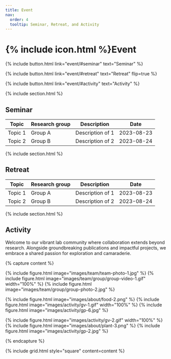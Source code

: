 ```yaml
---
title: Event
nav:
  order: 4
  tooltip: Seminar, Retreat, and Activity
---
```


# {% include icon.html %}Event

{%
  include button.html
  link="event/#seminar"
  text="Seminar"
%}

{%
  include button.html
  link="event/#retreat"
  text="Retreat"
  flip=true
%}

{%
  include button.html
  link="event/#activity"
  text="Activity"
%}

{%
  include section.html
%}

## Seminar

| Topic         | Research group | Description        | Date       |
| ------------- | -------------- | ------------------ | ---------- |
| Topic 1       | Group A        | Description of 1   | 2023-08-23 |
| Topic 2       | Group B        | Description of 2   | 2023-08-24 |

{% include section.html %}

## Retreat

| Topic         | Research group | Description        | Date       |
| ------------- | -------------- | ------------------ | ---------- |
| Topic 1       | Group A        | Description of 1   | 2023-08-23 |
| Topic 2       | Group B        | Description of 2   | 2023-08-24 |



{% include section.html %}

## Activity

Welcome to our vibrant lab community where collaboration extends beyond research. 
Alongside groundbreaking publications and impactful projects, we embrace a shared 
passion for exploration and camaraderie.

{% capture content %}

{% include figure.html image="images/team/team-photo-1.jpg" %}
{% include figure.html image="images/team/group/group-video-1.gif" width="100%" %}
{% include figure.html image="images/team/group/group-photo-2.jpg" %}

{% include figure.html image="images/about/food-2.png" %}
{% include figure.html image="images/activity/gv-1.gif" width="100%" %}
{% include figure.html image="images/activity/gp-6.jpg" %}

{% include figure.html image="images/activity/gv-2.gif" width="100%" %}
{% include figure.html image="images/about/plant-3.png" %}
{% include figure.html image="images/activity/gp-2.jpg" %}


{% endcapture %}

{% include grid.html style="square" content=content %}